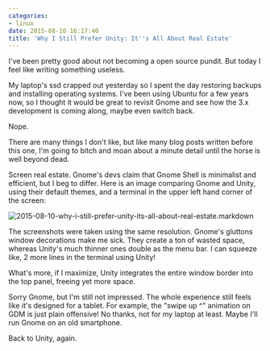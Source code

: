 ```yaml
---
categories:
- linux
date: 2015-08-10 16:17:40
title: 'Why I Still Prefer Unity: It''s All About Real Estate'
---
```


I've been pretty good about not becoming a open source pundit. But today
I feel like writing something useless.

My laptop's ssd crapped out yesterday so I spent the day restoring backups
and installing operating systems. I've been using Ubuntu for a few years now,
so I thought it would be great to revisit Gnome and see how the 3.x development
is coming along, maybe even switch back.

Nope.

<!--more-->

There are many things I don't like, but like many blog posts written before
this one, I'm going to bitch and moan about a minute detail until the horse is
well beyond dead.

Screen real estate. Gnome's devs claim that Gnome Shell is minimalist and
efficient, but I beg to differ. Here is an image comparing Gnome and Unity,
using their default themes, and a terminal in the upper left hand corner
of the screen:

<img class="img-fluid" src="http://s3-us-west-2.amazonaws.com/pedaldp/images/2015-08-why-i-still-prefer-unity-its-all-about-real-estate/unityvsgnome.png" alt="2015-08-10-why-i-still-prefer-unity-its-all-about-real-estate.markdown">

The screenshots were taken using the same resolution. Gnome's gluttons window
decorations make me sick. They create a ton of wasted space, whereas Unity's
much thinner ones double as the menu bar. I can squeeze like, 2 more lines
in the terminal using Unity!

What's more, if I maximize, Unity integrates the entire window border into
the top panel, freeing yet more space.

Sorry Gnome, but I'm still not impressed. The whole experience still feels like it's designed for a tablet. For example, the "swipe up ^" animation on GDM is just plain
offensive! No thanks, not for my laptop at least. Maybe I'll run Gnome on an
old smartphone.

Back to Unity, again.